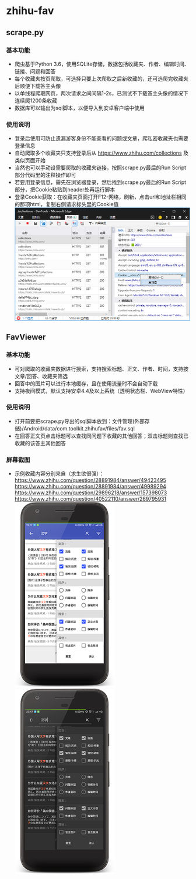 # zhihu-fav
## scrape.py
### 基本功能
* 爬虫基于Python 3.6，使用SQLite存储，数据包括收藏夹、作者、编辑时间、链接、问题和回答
* 每个收藏夹按页爬取，可选择只要上次爬取之后新收藏的，还可选爬完收藏夹后顺便下载答主头像
* 以单线程爬取网页，两次请求之间间隔1-2s，已测试不下载答主头像的情况下连续爬1200条收藏
* 数据库可以输出为sql脚本，以便导入到安卓客户端中使用
### 使用说明
* 登录后使用可防止遗漏游客身份不能查看的问题或文章，爬私密收藏夹也需要登录信息
* 自动爬取多个收藏夹只支持登录后从 https://www.zhihu.com/collections 及类似页面开始
* 当然也可以手动设需要爬取的收藏夹链接，按照scrape.py最后的Run Script部分代码里的注释操作即可
* 若要用登录信息，需先在浏览器登录，然后找到scrape.py最后的Run Script部分，把Cookie粘贴到header处再运行脚本
* 登录Cookie获取：在收藏夹页面打开F12-网络，刷新，点击url和地址栏相同的那项html，复制右侧请求标头里的Cookie值  
![cookie_get](demo/cookie.png)

## FavViewer
### 基本功能
* 可对爬取的收藏夹数据进行搜索，支持搜索标题、正文、作者、时间，支持按文章/回答、收藏夹筛选
* 回答中的图片可以进行本地缓存，且在使用流量时不会自动下载
* 支持夜间模式，默认支持安卓4.4及以上系统（透明状态栏、WebView特性）
### 使用说明
* 打开前要把scrape.py导出的sql脚本放到：文件管理(外部存储)/Android/data/com.toolkit.zhihufav/files/fav.sql
* 在回答正文页点击标题可以查找同问题下收藏的其他回答；双击标题则查找已收藏的该答主其他回答
### 屏幕截图
* 示例收藏内容分别来自（求生欲很强）：  
https://www.zhihu.com/question/28891984/answer/49423495  
https://www.zhihu.com/question/28891984/answer/49989294  
https://www.zhihu.com/question/29896218/answer/157398073  
https://www.zhihu.com/question/40522110/answer/269795931    
![ui](demo/ui.png) ![ui_night](demo/ui_night.png)
